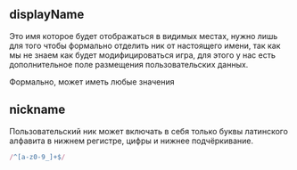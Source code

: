 ## displayName

Это имя которое будет отображаться в видимых местах, нужно лишь для того чтобы формально отделить ник от настоящего имени, так как мы не знаем как будет модифицироваться игра, для этого у нас есть дополнительное поле размещения пользовательских данных.

Формально, может иметь любые значения

## nickname

Пользовательский ник может включать в себя только буквы латинского алфавита в нижнем регистре, цифры и нижнее подчёркивание.

```javascript
/^[a-z0-9_]+$/
```